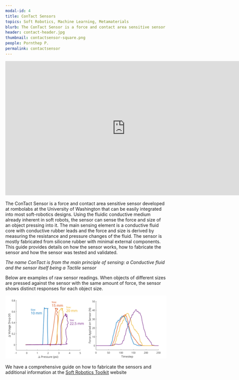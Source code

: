 ```yaml
---
modal-id: 4
title: ConTact Sensors
topics: Soft Robotics, Machine Learning, Metamaterials
blurb: The ConTact Sensor is a force and contact area sensitive sensor that can be easily integrated into most soft-robotics designs. Using the fluidic conductive medium already inherent in soft robots, the sensor can sense the force and size of an object pressing into it. Soft robots can now feel the world around them without the need for extra sensors.
header: contact-header.jpg
thumbnail: contactsensor-square.png
people: Pornthep P.
permalink: contactsensor
---
```

<iframe width="750" height="420" src="https://www.youtube.com/embed/XoLCroADij8" frameborder="0" gesture="media" allowfullscreen></iframe>

The ConTact Sensor is a force and contact area sensitive sensor developed at rombolabs at the University of Washington that can be easily integrated into most soft-robotics designs. Using the fluidic conductive medium already inherent in soft robots, the sensor can sense the force and size of an object pressing into it. The main sensing element is a conductive fluid core with conductive rubber leads and the force and size is derived by measuring the resistance and pressure changes of the fluid. The sensor is mostly fabricated from silicone rubber with minimal external components. This guide provides details on how the sensor works, how to fabricate the sensor and how the sensor was tested and validated.

*The name ConTact is from the main principle of sensing: a Conductive fluid and the sensor itself being a Tactile sensor*

Below are examples of raw sensor readings. When objects of different sizes are pressed against the sensor with the same amount of force, the sensor shows distinct responses for each object size.

![Graphs](/img/portfolio/contact-graphs.png)

We have a comprehensive guide on how to fabricate the sensors and additional information at the [Soft Robotics Toolkit](https://sandbox.softroboticstoolkit.com/f2875f32) website
